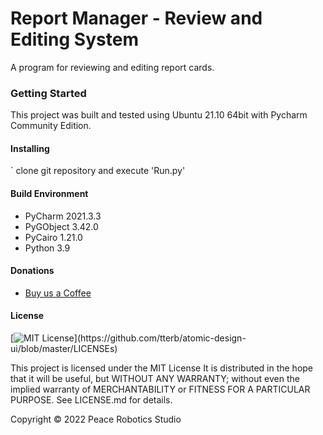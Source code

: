 # Report Manager - Review and Editing System
A program for reviewing and editing report cards.

### Getting Started
This project was built and tested using Ubuntu 21.10 64bit with Pycharm Community Edition. 

#### Installing
` clone git repository and execute 'Run.py'

#### Build Environment
* PyCharm 2021.3.3
* PyGObject 3.42.0
* PyCairo 1.21.0
* Python 3.9

#### Donations
* [Buy us a Coffee](https://ko-fi.com/mccolmrobotics)

#### License
[![MIT License](https://img.shields.io/apm/l/atomic-design-ui.svg?)](https://github.com/tterb/atomic-design-ui/blob/master/LICENSEs)

This project is licensed under the MIT License
It is distributed in the hope that it will be useful,
but WITHOUT ANY WARRANTY; without even the implied warranty of
MERCHANTABILITY or FITNESS FOR A PARTICULAR PURPOSE.
See LICENSE.md for details.

Copyright © 2022 Peace Robotics Studio
